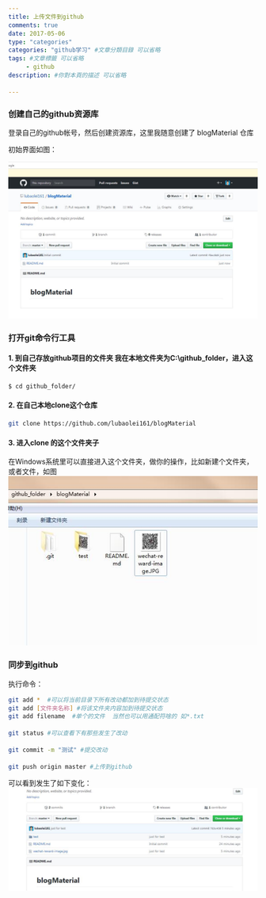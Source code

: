 ```yaml
---
title: 上传文件到github
comments: true
date: 2017-05-06
type: "categories"
categories: "github学习" #文章分類目錄 可以省略
tags: #文章標籤 可以省略
     - github
description: #你對本頁的描述 可以省略

---
```


### 创建自己的github资源库
登录自己的github帐号，然后创建资源库，这里我随意创建了 blogMaterial 仓库

初始界面如图：


![d](https://github.com/lubaolei161/image_home/blob/master/image/1.jpg?raw=true)

### 打开git命令行工具
#### 1. 到自己存放github项目的文件夹 我在本地文件夹为C:\github_folder，进入这个文件夹
``` bash
$ cd github_folder/

```

#### 2. 在自己本地clone这个仓库
``` bash
git clone https://github.com/lubaolei161/blogMaterial

```


#### 3. 进入clone 的这个文件夹子
在Windows系统里可以直接进入这个文件夹，做你的操作，比如新建个文件夹，或者文件，如图
![2](https://github.com/lubaolei161/image_home/blob/master/image/2.jpg?raw=true)

### 同步到github

执行命令：
```bash
git add *  #可以将当前目录下所有改动都加到待提交状态
git add [文件夹名称] #将该文件夹内容加到待提交状态
git add filename  #单个的文件  当然也可以用通配符啥的 如*.txt

git status #可以查看下有那些发生了改动

git commit -m "测试" #提交改动

git push origin master #上传到github

```

可以看到发生了如下变化：
![3](https://github.com/lubaolei161/image_home/blob/master/image/3.jpg?raw=true)